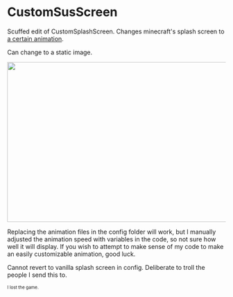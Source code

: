 # CustomSusScreen
Scuffed edit of CustomSplashScreen. Changes minecraft's splash screen to <a href="https://www.reddit.com/r/amogus/comments/zyy9jb/when_mojang_is_sus_oc_too_big_of_a_coincidence/">a certain animation</a>.

Can change to a static image.

<img src="https://i.ibb.co/BtZ68ZD/image.png" width="655" height="368" target="_blank" /></p>

Replacing the animation files in the config folder will work, but I manually adjusted the animation speed with variables in the code, so not sure how well it will display.
If you wish to attempt to make sense of my code to make an easily customizable animation, good luck.

Cannot revert to vanilla splash screen in config. Deliberate to troll the people I send this to.

<font size="1">I lost the game.</font>